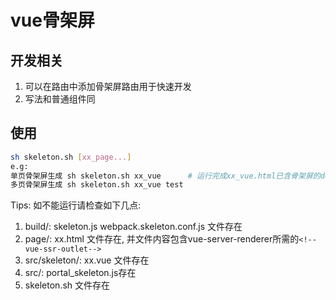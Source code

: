 # vue骨架屏
## 开发相关
1. 可以在路由中添加骨架屏路由用于快速开发
2. 写法和普通组件同
## 使用
```bash
sh skeleton.sh [xx_page...] 
e.g: 
单页骨架屏生成 sh skeleton.sh xx_vue      # 运行完成xx_vue.html已含骨架屏的dom css
多页骨架屏生成 sh skeleton.sh xx_vue test
```
Tips: 如不能运行请检查如下几点:
1. build/: skeleton.js  webpack.skeleton.conf.js 文件存在
2. page/: xx.html 文件存在, 并文件内容包含vue-server-renderer所需的`<!--vue-ssr-outlet-->`
3. src/skeleton/: xx.vue 文件存在
4. src/: portal_skeleton.js存在
5. skeleton.sh 文件存在

